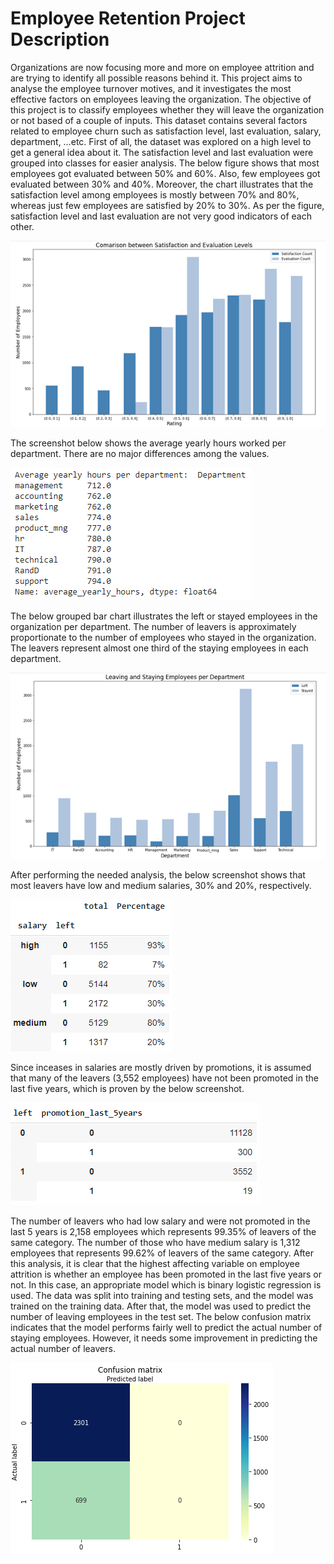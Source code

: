 # Employee Retention Project Description
Organizations are now focusing more and more on employee attrition and are trying to identify all possible reasons behind it. 
This project aims to analyse the employee turnover motives, and it investigates the most effective factors on employees leaving the organization. The objective of this project is to classify employees whether they will leave the organization or not based of a couple of inputs.
This dataset contains several factors related to employee churn such as satisfaction level, last evaluation, salary, department, …etc.
First of all, the dataset was explored on a high level to get a general idea about it.
The satisfaction level and last evaluation were grouped into classes for easier analysis. The below figure shows that most employees got evaluated between 50% and 60%. Also, few employees got evaluated between 30% and 40%. Moreover, the chart illustrates that the satisfaction level among employees is mostly between 70% and 80%, whereas just few employees are satisfied by 20% to 30%. As per the figure, satisfaction level and last evaluation are not very good indicators of each other.

![](images/image1.png)

The screenshot below shows the average yearly hours worked per department. There are no major differences among the values.

![](images/image3.png)

The below grouped bar chart illustrates the left or stayed employees in the organization per department. The number of leavers is approximately proportionate to the number of employees who stayed in the organization. The leavers represent almost one third of the staying employees in each department.

![](images/image2.png)

After performing the needed analysis, the below screenshot shows that most leavers have low and medium salaries, 30% and 20%, respectively. 

![](images/image4.png)

Since inceases in salaries are mostly driven by promotions, it is assumed that many of the leavers (3,552 employees) have not been promoted in the last five years, which is proven by the below screenshot.

![](images/image5.png)

The number of leavers who had low salary and were not promoted in the last 5 years is 2,158 employees which represents 99.35% of leavers of the same category. The number of those who have medium salary is 1,312 employees that represents 99.62% of leavers of the same category.
After this analysis, it is clear that the highest affecting variable on employee attrition is whether an employee has been promoted in the last five years or not. In this case, an appropriate model which is binary logistic regression is used. The data was split into training and testing sets, and the model was trained on the training data. After that, the model was used to predict the number of leaving employees in the test set. The below confusion matrix indicates that the model performs fairly well to predict the actual number of staying employees. However, it needs some improvement in predicting the actual number of leavers.  

![](images/image6.png)


